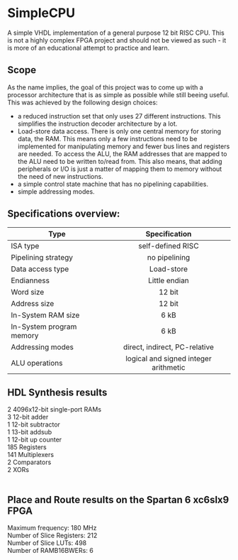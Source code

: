 # SimpleCPU
A simple VHDL implementation of a general purpose 12 bit RISC CPU. This is not a highly complex FPGA project and should not be viewed as such - it is more of an educational attempt to practice and learn.

## Scope
As the name implies, the goal of this project was to come up with a processor architecture that is as
simple as possible while still beeing useful. This was achieved by the following design choices:
- a reduced instruction set that only uses 27 different instructions. This simplifies the instruction decoder architecture by a lot.
- Load-store data access. There is only one central memory for storing data, the RAM. 
  This means only a few instructions need to be implemented for manipulating memory and fewer bus lines and registers are needed.
  To access the ALU, the RAM addresses that are mapped to the ALU need to be written to/read from.
  This also means, that adding peripherals or I/O is just a matter of mapping them to memory without the need of new instructions.
- a simple control state machine that has no pipelining capabilities.
- simple addressing modes.

## Specifications overview:
| Type        | Specification           | 
| ------------- |:-------------:| 
| ISA type      | self-defined RISC | 
| Pipelining strategy     | no pipelining      | 
| Data access type      | Load-store      |
| Endianness      | Little endian      | 
| Word size | 12 bit      |
|Address size | 12 bit      |
| In-System RAM size | 6 kB       |
| In-System program memory | 6 kB      |
| Addressing modes | direct, indirect, PC-relative      |
| ALU operations | logical and signed integer arithmetic      |

## HDL Synthesis results
2  4096x12-bit single-port RAMs<br/>
3  12-bit adder    <br/>
1  12-bit subtractor <br/>
1  13-bit addsub<br/>
1  12-bit up counter<br/>
185 Registers<br/>
141 Multiplexers <br/>
2  Comparators <br/>
2  XORs<br/>
<br/>
## Place and Route results on the Spartan 6 xc6slx9 FPGA
Maximum frequency: 180 MHz <br/>
Number of Slice Registers: 212<br/>
Number of Slice LUTs:      498<br/>
Number of RAMB16BWERs:     6<br/>
<br/>

